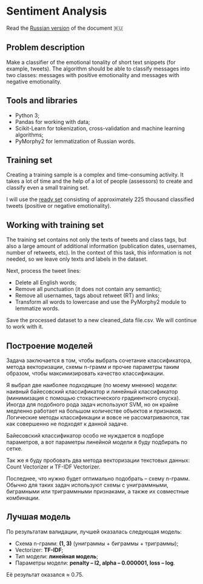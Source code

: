 # Sentiment Analysis

Read the [Russian version](./README_RU.md) of the document 🇷🇺

## Problem description

Make a classifier of the emotional tonality of short text snippets (for example, tweets). The algorithm should be able to classify messages into two classes: messages with positive emotionality and messages with negative emotionality.

## Tools and libraries

* Python 3;
* Pandas for working with data;
* Scikit-Learn for tokenization, cross-validation and machine learning algorithms;
* PyMorphy2 for lemmatization of Russian words.

## Training set

Creating a training sample is a complex and time-consuming activity. It takes a lot of time and the help of a lot of people (assessors) to create and classify even a small training set.

I will use the [ready set](http://study.mokoron.com/) consisting of approximately 225 thousand classified tweets (positive or negative emotionality).

## Working with training set

The training set contains not only the texts of tweets and class tags, but also a large amount of additional information (publication dates, usernames, number of retweets, etc). In the context of this task, this information is not needed, so we leave only texts and labels in the dataset.

Next, process the tweet lines:

* Delete all English words;
* Remove all punctuation (it does not contain any semantic);
* Remove all usernames, tags about retweet (RT) and links;
* Transform all words to lowercase and use the PyMorphy2 module to lemmatize words.

Save the processed dataset to a new cleaned_data file.csv. We will continue to work with it.

## Построение моделей

Задача заключается в том, чтобы выбрать сочетание классификатора, метода векторизации, схемы n-грамм и прочие параметры таким образом, чтобы максимизировать качество классификации.

Я выбрал две наиболее подходящие (по моему мнению) модели: наивный байесовский классификатор и линейный классификатор (минимизация с помощью стохастического градиентного спуска). Иногда для подобного рода задач используют SVM, но он крайне медленно работает на большом количестве объектов и признаков. Логические методы классификации и вовсе не рассматриваются, так как совершенно не подходят к данной задаче.

Байесовский классификатор особо не нуждается в подборе параметров, а вот параметры линейной модели я буду подбирать по сетке.

Так же я буду пробовать два метода векторизации текстовых данных: Count Vectorizer и TF-IDF Vectorizer. 

Последнее, что нужно будет оптимально подобрать – схему n-грамм. Обычно для таких задач используют схемы с униграммными, биграмными или триграммными признаками, а также их совместные комбинации.

## Лучшая модель

По результатам валидации, лучшей оказалась следующая модель:

* Схема n-грамм: **(1, 3)** (униграммы + биграммы + триграммы);
* Vectorizer: **TF-IDF**;
* Тип модели: **линейная модель**;
* Параметры модели: **penalty – l2, alpha – 0.000001, loss – log**.

Её результат оказался ≈ 0.75.
